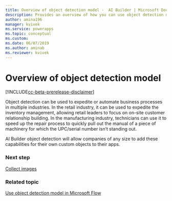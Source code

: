 ```yaml
---
title: Overview of object detection model -  AI Builder | Microsoft Docs
description: Provides an overview of how you can use object detection models in AI Builder to add intelligence to your apps
author: amina196
manager: kvivek
ms.service: powerapps
ms.topic: conceptual
ms.custom: 
ms.date: 06/07/2019
ms.author: aminab
ms.reviewer: kvivek
---
```


# Overview of object detection model

[!INCLUDE[cc-beta-prerelease-disclaimer](./includes/cc-beta-prerelease-disclaimer.md)]

Object detection can be used to expedite or automate business processes in multiple industries. In the retail industry, it can be used to expedite the inventory management, allowing retail leaders to focus on on-site customer relationship building. In the manufacturing industry, technicians can use it to speed up the repair process to quickly pull out the manual of a piece of machinery for which the UPC/serial number isn’t standing out.  

AI Builder object detection will allow companies of any size to add these capabilities for their own custom objects to their apps.

### Next step

[Collect images](collect-images.md)

### Related topic

[Use object detection model in Microsoft Flow](object-detection-model-in-flow.md)
